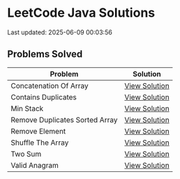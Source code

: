 # LeetCode Java Solutions

Last updated: 2025-06-09 00:03:56

## Problems Solved

| Problem | Solution |
|---------|----------|
| Concatenation Of Array | [View Solution](src/concatenation_of_array) |
| Contains Duplicates | [View Solution](src/contains_duplicates) |
| Min Stack | [View Solution](src/min_stack) |
| Remove Duplicates Sorted Array | [View Solution](src/remove_duplicates_sorted_array) |
| Remove Element | [View Solution](src/remove_element) |
| Shuffle The Array | [View Solution](src/shuffle_the_array) |
| Two Sum | [View Solution](src/two_sum) |
| Valid Anagram | [View Solution](src/valid_anagram) |
